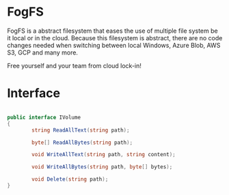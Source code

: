 # FogFS
FogFS is a abstract filesystem that eases the use of multiple file system be it local or in the cloud. Because this filesystem is abstract, there are no code changes needed when switching between local Windows, Azure Blob, AWS S3, GCP and many more.

Free yourself and your team from cloud lock-in!

# Interface
```c#

public interface IVolume
{
        string ReadAllText(string path);

        byte[] ReadAllBytes(string path);

        void WriteAllText(string path, string content);

        void WriteAllBytes(string path, byte[] bytes);

        void Delete(string path);
}

```
